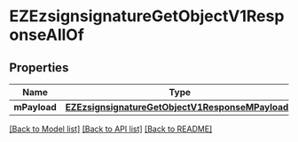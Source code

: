 # EZEzsignsignatureGetObjectV1ResponseAllOf

## Properties
Name | Type | Description | Notes
------------ | ------------- | ------------- | -------------
**mPayload** | [**EZEzsignsignatureGetObjectV1ResponseMPayload***](EZEzsignsignatureGetObjectV1ResponseMPayload.md) |  | 

[[Back to Model list]](../README.md#documentation-for-models) [[Back to API list]](../README.md#documentation-for-api-endpoints) [[Back to README]](../README.md)


